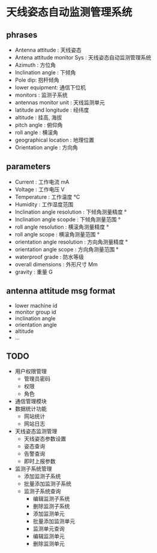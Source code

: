 天线姿态自动监测管理系统
=====
phrases
----

- Antenna attitude : 天线姿态
- Antena attitude monitor Sys : 天线姿态自动监测管理系统
- Azimuth : 方位角
- Inclination angle : 下倾角
- Pole dip: 抱杆倾角
- lower equipment: 通信下位机
- monitors : 监测子系统
- antennas monitor unit : 天线监测单元
- latitude and longitude : 经纬度
- altitude : 挂高, 海拔
- pitch angle : 俯仰角
- roll angle : 横滚角
- geographical location : 地理位置
- Orientation angle : 方向角

parameters
----

- Current : 工作电流 mA
- Voltage : 工作电压 V
- Temperature :  工作温度 ℃
- Humidity : 工作湿度范围
- Inclination angle resolution : 下倾角测量精度 °
- Inclination angle scopde : 下倾角测量范围 °
- roll angle resolution : 横滚角测量精度 °
- roll angle scope : 横滚角测量范围 °
- orientation angle resolution : 方向角测量精度 °
- orientation angle scope : 方向角测量范围 °
- waterproof grade : 防水等级
- overall dimensions : 外形尺寸 Mm
- gravity : 重量 G

antenna attitude msg format
----

- lower machine id
- monitor group id
- inclination angle
- orientation angle
- altitude
- ...

TODO
----
- 用户权限管理
  - 管理员密码
  - 权限
  - 角色
- 通信管理模块
- 数据统计功能
  - 网站统计
  - 网站日志
- 天线姿态监测管理
  - 天线姿态参数设置
  - 姿态查询
  - 告警查询
  - 即时上报参数
- 监测子系统管理
  - 添加监测子系统
  - 批量添加监测子系统
  - 监测子系统查询
    - 编辑监测子系统
    - 删除监测子系统
    - 添加监测单元
    - 批量添加监测单元
    - 监测单元查询
    - 编辑监测单元
    - 删除监测单元

